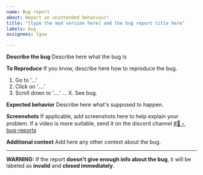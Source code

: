 ```yaml
---
name: Bug report
about: Report an unintended behaviour!
title: "[type the mod version here] and the bug report title here"
labels: bug
assignees: lgow

---
```


**Describe the bug**
Describe here what the bug is

**To Reproduce**
If you know, describe here how to reproduce the bug.
1. Go to '...'
2. Click on '....'
3. Scroll down to '....'
...
X. See bug.

**Expected behavior**
Describe here what's supposed to happen.

**Screenshots**
If applicable, add screenshots here to help explain your problem.
If a video is more suitable, send it on the discord channel [#🚨・bug-reports](https://discord.gg/MFDByZfz3q)


**Additional context**
Add here any other context about the bug.


___
**WARNING:** If the report **doesn't give enough info about the bug**, it will be labeled as **invalid** and **closed immediately**.
